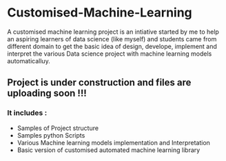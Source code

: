 # Customised-Machine-Learning

A customised machine learning project is an intiative started by me to help an aspiring learners of data science (like myself) and students came from different domain 
to get the basic idea of design, develope, implement and interpret the various Data science project with machine learning models automaticalluy.


## Project is under construction and files are uploading soon !!!

### It includes :

- Samples of Project structure
- Samples python Scripts
- Various Machine learning models implementation and Interpretation
- Basic version of customised automated machine learning library
